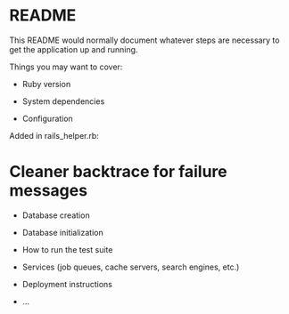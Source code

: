 # README

This README would normally document whatever steps are necessary to get the
application up and running.

Things you may want to cover:

* Ruby version

* System dependencies

* Configuration

Added in rails_helper.rb:
  # Cleaner backtrace for failure messages


* Database creation

* Database initialization

* How to run the test suite

* Services (job queues, cache servers, search engines, etc.)

* Deployment instructions

* ...
